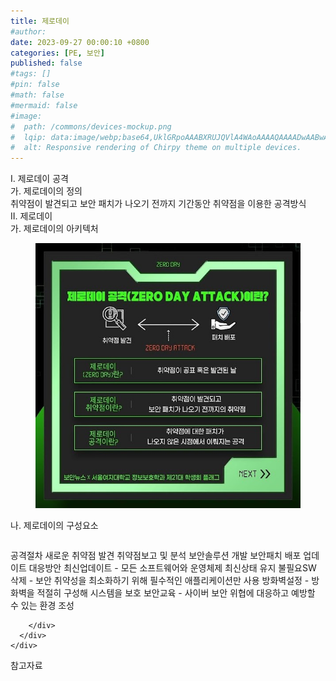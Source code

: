 ```yaml
---
title: 제로데이
#author: 
date: 2023-09-27 00:00:10 +0800
categories: [PE, 보안]
published: false
#tags: []
#pin: false
#math: false
#mermaid: false
#image:
#  path: /commons/devices-mockup.png
#  lqip: data:image/webp;base64,UklGRpoAAABXRUJQVlA4WAoAAAAQAAAADwAABwAAQUxQSDIAAAARL0AmbZurmr57yyIiqE8oiG0bejIYEQTgqiDA9vqnsUSI6H+oAERp2HZ65qP/VIAWAFZQOCBCAAAA8AEAnQEqEAAIAAVAfCWkAALp8sF8rgRgAP7o9FDvMCkMde9PK7euH5M1m6VWoDXf2FkP3BqV0ZYbO6NA/VFIAAAA
#  alt: Responsive rendering of Chirpy theme on multiple devices.
---
```


<div class="post-wrap">
  <div class="para">
    <div class="para-title">
      I. 제로데이 공격
    </div>
    <div class="para-cntnt">
      <div class="para">
        <div class="para-title">
          가. 제로데이의 정의
        </div>
        <div class="para-cntnt">
            취약점이 발견되고 보안 패치가 나오기 전까지 기간동안 취약점을 이용한 공격방식
        </div>
      </div>
    </div>
  </div>
  
  <div class="para">
    <div class="para-title">
      II. 제로데이
    </div>
    <div class="para-cntnt">
      <div class="para">
        <div class="para-title">
          가. 제로데이의 아키텍처
        </div>
        <div class="para-cntnt">
          <figure class="post-figure">
            <img src="/assets/img/posts/제로데이.png" alt="제로데이">
<!--            <figcaption>Source: Unveiling the Metaverse: Exploring Emerging Trends, Multifaceted Perspectives, and Future Challenges</figcaption>-->
          </figure>
        </div>
      </div>
      <div class="para">
        <div class="para-title">
          나. 제로데이의 구성요소
        </div>
        <div class="para-cntnt">
          <table class="post-table">
          </table>
          공격절차
  새로운 취약점 발견 
  취약점보고 및 분석 
  보안솔루션 개발 
  보안패치 배포 
  업데이트
대응방안
  최신업데이트 - 모든 소프트웨어와 운영체제 최신상태 유지
  불필요SW 삭제 - 보안 취약성을 최소화하기 위해 필수적인 애플리케이션만 사용
  방화벽설정 - 방화벽을 적절히 구성해 시스템을 보호
  보안교육 - 사이버 보안 위협에 대응하고 예방할 수 있는 환경 조성

        </div>
      </div>
    </div>
  </div>

  <div class="refr-wrap">
    <div class="refr-title">
        참고자료
    </div>
    <ol class="refr-list">
    <!--    <li>(나현식, 최대선) <a target="_blank" href="https://scienceon.kisti.re.kr/commons/util/originalView.do?cn=JAKO202225948430499&oCn=JAKO202225948430499&dbt=JAKO&journal=NJOU00291864">메타버스 보안 위협 요소 및 대응 방안 검토</a></li>-->
    <!--    <li>(M. Uddin, S. Manickam, H. Ullah, M. Obaidat and A. Dandoush) <a target="_blank" href="https://ieeexplore.ieee.org/abstract/document/10138386">Unveiling the Metaverse: Exploring Emerging Trends, Multifaceted Perspectives, and Future Challenges</a></li>-->
    </ol>
  </div>
</div>
